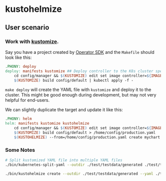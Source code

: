 # kustohelmize

## User scenario

### Work with [kustomize](https://kustomize.io/).

Say you have a project created by [Operator SDK](https://sdk.operatorframework.io/) and the `Makefile` should look like this:

```Makefile
.PHONY: deploy
deploy: manifests kustomize ## Deploy controller to the K8s cluster specified in ~/.kube/config.
	cd config/manager && $(KUSTOMIZE) edit set image controller=${IMAGE}
	$(KUSTOMIZE) build config/default | kubectl apply -f -
```

`make deploy` will create the YAML file with `kustomize` and deploy it to the cluster. This might be good enough during development, but may not very helpful for end-users.

We can slightly duplicate the target and update it like this:

```Makefile
.PHONY: helm
helm: manifests kustomize kustohelmize
	cd config/manager && $(KUSTOMIZE) edit set image controller=${IMAGE}
	$(KUSTOMIZE) build config/default > /home/config/production.yaml
    $(KUSTOHELMIZE) --from=/home/config/production.yaml create mychart
```

### Some Notes

```bash
# Split kustomized YAML file into multiple YAML files
./bin/kubernetes-split-yaml --outdir ./test/testdata/generated ./test/testdata/mt-gpu-operator.yaml

./bin/kustohelmize create --outdir ./test/testdata/generated --yaml ./test/testdata/mt-gpu-operator.yaml xyz
```